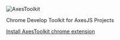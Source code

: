 ![AxesToolkit](https://github.com/hou80houzhu/axestoolkit/raw/master/images/logo.png) 

Chrome Develop Toolkit for AxesJS Projects

[Install AxesToolkit chrome extension](https://chrome.google.com/webstore/detail/axestoolkit/acjkahlifejkmhoibcmjekbmhpagbclm "Install AxesToolkit chrome extension")
